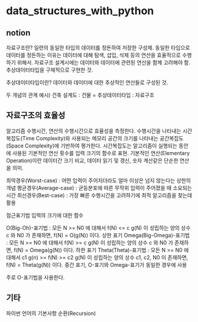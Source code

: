 # data_structures_with_python

## notion
자료구조란?
일련의 동일한 타입의 데이터를 정돈하여 저장한 구성체.
동일한 타입으로 데이터를 정돈하는 이유는 데이터에 대해 탐색, 삽입, 삭제 등의 연산을 효율적으로 수행하기 위해서.
자료구조 설계시에는 데이터와 데이터에 관련된 연산을 함께 고려해야 함.
추상데이터타입을 구체적으로 구현한 것.

추상데이터타입이란?
데이터와 데이터에 대한 추상적인 연산들로 구성된 것.

두 개념의 관계 예시) 건축 설계도 : 건물 = 추상데이터타입 : 자료구조

## 자료구조의 효율성
알고리즘 수행시간, 연산의 수행시간으로 효율성을 측정한다.
수행시간을 나타내는 시간복잡도(Time Complexity)와 사용되는 메모리 공간의 크기를 나타내는 공간복잡도(Space Complexity)에 기반하여 평가한다.
시간복잡도는 알고리즘이 실행되는 동안에 사용된 기본적인 연산 횟수를 입력 크기의 함수로 표현.
기본적인 연산(Elementary Operation)이란 데이터간 크기 비교, 데이터 읽기 및 갱신, 숫자 계산같은 단순한 연산을 의미.

최악경우(Worst-case) : 어떤 입력이 주어지더라도 얼마 이상은 넘지 않는다는 상한의 개념
평균경우(Average-case) : 균등분포에 따른 무작위 입력이 주어졌을 때 소요되는 시간
최선경우(Best-case) : 가장 빠른 수행시간을 고려하기에 최적 알고리즘을 찾는데 활용

점근표기법
입력의 크기에 대한 함수

O(Big-Oh)-표기법 : 모든 N >= N0 에 대해서 f(N) <= c g(N) 이 성립하는 양의 상수 c 와 N0 가 존재하면, f(N) = O(g(N)) 이다.
상한 표기
Omega(Big-Omega)-표기법 : 모든 N >= N0 에 대해서 f(N) >= c g(N) 이 성립하는 양의 상수 c 와 N0 가 존재하면, f(N) = Omega(g(N)) 이다.
하한 표기 
Theta(Theta)-표기법 : 모든 N >= N0 에 대해서 c1 g(n) >= f(N) >= c2 g(N) 이 성립하는 양의 상수 c1, c2, N0 이 존재하면, f(N) = Theta(g(N)) 이다.
중간 표기, O-표기와 Omega-표기가 동일한 경우에 사용

주로 O-표기법을 사용한다.

## 기타
파이썬 언어의 기본사항
순환(Recursion)